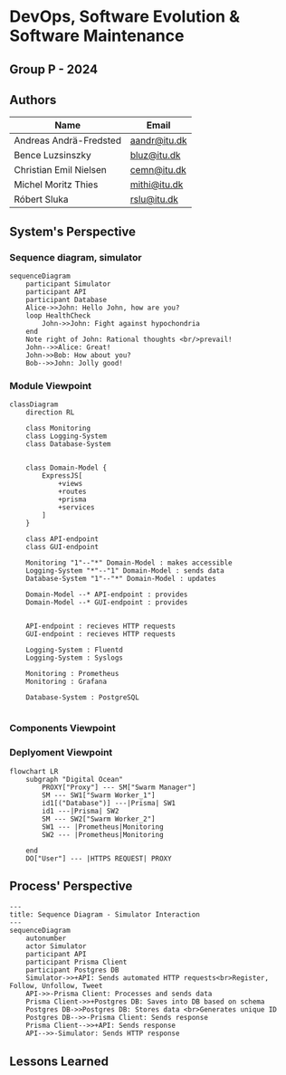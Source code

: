 # DevOps, Software Evolution & Software Maintenance

## Group P - 2024

## Authors

| Name | Email |
|------|-------|
| Andreas Andrä-Fredsted | <aandr@itu.dk> |
| Bence Luzsinszky | <bluz@itu.dk> |
| Christian Emil Nielsen | <cemn@itu.dk> |
| Michel Moritz Thies | <mithi@itu.dk> |
| Róbert Sluka | <rslu@itu.dk> |

## System's Perspective


### Sequence diagram, simulator

```mermaid
sequenceDiagram
    participant Simulator
    participant API
    participant Database
    Alice->>John: Hello John, how are you?
    loop HealthCheck
        John->>John: Fight against hypochondria
    end
    Note right of John: Rational thoughts <br/>prevail!
    John-->>Alice: Great!
    John->>Bob: How about you?
    Bob-->>John: Jolly good!
```



### Module Viewpoint

```mermaid
classDiagram
    direction RL

    class Monitoring
    class Logging-System
    class Database-System


    class Domain-Model {
        ExpressJS[
            +views
            +routes
            +prisma
            +services
        ]
    }
    
    class API-endpoint
    class GUI-endpoint

    Monitoring "1"--"*" Domain-Model : makes accessible
    Logging-System "*"--"1" Domain-Model : sends data
    Database-System "1"--"*" Domain-Model : updates

    Domain-Model --* API-endpoint : provides
    Domain-Model --* GUI-endpoint : provides
  

    API-endpoint : recieves HTTP requests 
    GUI-endpoint : recieves HTTP requests 

    Logging-System : Fluentd
    Logging-System : Syslogs

    Monitoring : Prometheus
    Monitoring : Grafana

    Database-System : PostgreSQL


```

### Components Viewpoint

### Deplyoment Viewpoint
```mermaid
flowchart LR
    subgraph "Digital Ocean"
        PROXY["Proxy"] --- SM["Swarm Manager"]
        SM --- SW1["Swarm Worker_1"]
        id1[("Database")] ---|Prisma| SW1
        id1 ---|Prisma| SW2
        SM --- SW2["Swarm Worker_2"]
        SW1 --- |Prometheus|Monitoring
        SW2 --- |Prometheus|Monitoring

    end
    DO["User"] --- |HTTPS REQUEST| PROXY 

```




## Process' Perspective

```mermaid
---
title: Sequence Diagram - Simulator Interaction
---
sequenceDiagram
    autonumber
    actor Simulator
    participant API
    participant Prisma Client
    participant Postgres DB
    Simulator->>+API: Sends automated HTTP requests<br>Register, Follow, Unfollow, Tweet
    API->>-Prisma Client: Processes and sends data
    Prisma Client->>+Postgres DB: Saves into DB based on schema 
    Postgres DB->>Postgres DB: Stores data <br>Generates unique ID
    Postgres DB-->>-Prisma Client: Sends response
    Prisma Client-->>+API: Sends response
    API-->>-Simulator: Sends HTTP response 
```

## Lessons Learned
